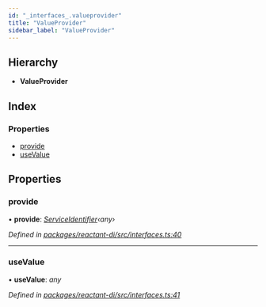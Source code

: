 ```yaml
---
id: "_interfaces_.valueprovider"
title: "ValueProvider"
sidebar_label: "ValueProvider"
---
```


## Hierarchy

* **ValueProvider**

## Index

### Properties

* [provide](_interfaces_.valueprovider.md#provide)
* [useValue](_interfaces_.valueprovider.md#usevalue)

## Properties

###  provide

• **provide**: *[ServiceIdentifier](../modules/_interfaces_.md#serviceidentifier)‹any›*

*Defined in [packages/reactant-di/src/interfaces.ts:40](https://github.com/unadlib/reactant/blob/9b7ec31/packages/reactant-di/src/interfaces.ts#L40)*

___

###  useValue

• **useValue**: *any*

*Defined in [packages/reactant-di/src/interfaces.ts:41](https://github.com/unadlib/reactant/blob/9b7ec31/packages/reactant-di/src/interfaces.ts#L41)*
